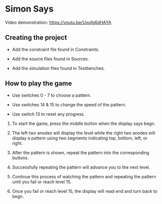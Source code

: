 # Simon Says

Video demonstration: https://youtu.be/Uxufg6dHAYA

## Creating the project 
* Add the constraint file found in Constraints.

* Add the source files found in Sources.

* Add the simulation files found in Testbenches.

## How to play the game
* Use switches 0 - 7 to choose a pattern.

* Use switches 14 & 15 to change the speed of the pattern.

* Use switch 13 to reset any progress.

1. To start the game, press the middle button when the display says begn.

2. The left two anodes will display the level while the right two anodes will display a pattern using two segments indicating top, bottom, left, or right.

3. After the pattern is shown, repeat the pattern into the corresponding buttons.

4. Successfully repeating the pattern will advance you to the next level. 

4. Continue this process of watching the pattern and repeating the pattern until you fail or reach level 15.

5. Once you fail or reach level 15, the display will read end and turn back to begn.
